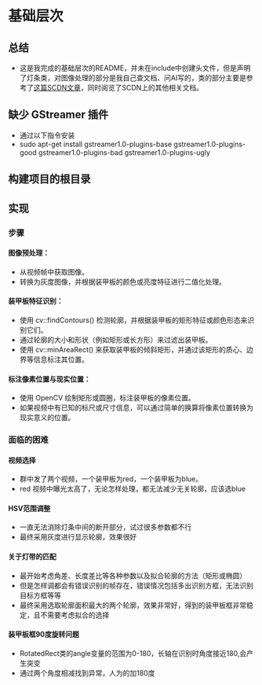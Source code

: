 # 基础层次
## 总结
- 这是我完成的基础层次的README，并未在include中创建头文件，但是声明了灯条类，对图像处理的部分是我自己查文档、问AI写的，类的部分主要是参考了[这篇SCDN文章](https://blog.csdn.net/qq_64659054/article/details/126674590?ops_request_misc=%257B%2522request%255Fid%2522%253A%25227D57FF1E-18F4-445A-982D-43F7155E3677%2522%252C%2522scm%2522%253A%252220140713.130102334.pc%255Fall.%2522%257D&request_id=7D57FF1E-18F4-445A-982D-43F7155E3677&biz_id=0&utm_medium=distribute.pc_search_result.none-task-blog-2~all~first_rank_ecpm_v1~rank_v31_ecpm-12-126674590-null-null.142^v100^pc_search_result_base5&utm_term=opencv%E8%AF%86%E5%88%AB%E7%81%AF%E6%9D%A1&spm=1018.2226.3001.4187)，同时阅览了SCDN上的其他相关文档。

## 缺少 GStreamer 插件
- 通过以下指令安装
- sudo apt-get install gstreamer1.0-plugins-base gstreamer1.0-plugins-good gstreamer1.0-plugins-bad gstreamer1.0-plugins-ugly
## 构建项目的根目录
## 实现
### 步骤
#### 图像预处理：
- 从视频帧中获取图像。
- 转换为灰度图像，并根据装甲板的颜色或亮度特征进行二值化处理。
#### 装甲板特征识别：
- 使用 cv::findContours() 检测轮廓，并根据装甲板的矩形特征或颜色形态来识别它们。
- 通过轮廓的大小和形状（例如矩形或长方形）来过滤出装甲板。
- 使用 cv::minAreaRect() 来获取装甲板的倾斜矩形，并通过该矩形的质心、边界等信息标注其位置。
#### 标注像素位置与现实位置：
- 使用 OpenCV 绘制矩形或圆圈，标注装甲板的像素位置。
- 如果视频中有已知的标尺或尺寸信息，可以通过简单的换算将像素位置转换为现实意义的位置。
### 面临的困难
#### 视频选择
- 群中发了两个视频，一个装甲板为red，一个装甲板为blue。
- red 视频中曝光太高了，无论怎样处理，都无法减少无关轮廓，应该选blue
#### HSV范围调整
- 一直无法消除灯条中间的断开部分，试过很多参数都不行
- 最终采用灰度进行显示轮廓，效果很好
#### 关于灯带的匹配
- 最开始考虑角差、长度差比等各种参数以及拟合轮廓的方法（矩形或椭圆）
- 但是怎样调都会有错误识别的帧存在，错误情况包括多出识别方框，无法识别目标方框等等
- 最终采用选取轮廓面积最大的两个轮廓，效果非常好，得到的装甲板框非常稳定，且不需要考虑拟合的选择
#### 装甲板框90度旋转问题
- RotatedRect类的angle变量的范围为0-180，长轴在识别时角度接近180,会产生突变
- 通过两个角度相减找到异常，人为的加180度
